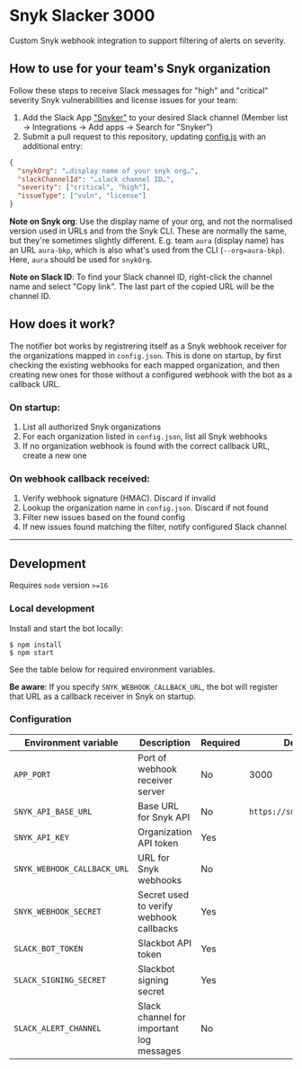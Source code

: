 # Snyk Slacker 3000

Custom Snyk webhook integration to support filtering of alerts on severity.

## How to use for your team's Snyk organization

Follow these steps to receive Slack messages for "high" and "critical" severity Snyk vulnerabilities and license issues for your team:

1. Add the Slack App ["Snyker"](https://nav-it.slack.com/apps/A034HHD75RU-snyker) to your desired Slack channel (Member list -> Integrations -> Add apps -> Search for "Snyker")
2. Submit a pull request to this repository, updating [config.js](blob/main/config.json) with an additional entry:

```json
{
  "snykOrg": "…display name of your snyk org…",
  "slackChannelId": "…slack channel ID…",
  "severity": ["critical", "high"],
  "issueType": ["vuln", "license"]
}
```

**Note on Snyk org**: Use the display name of your org, and not the normalised version used in URLs and from the Snyk CLI. These are normally the same, but they're sometimes slightly different. E.g. team `aura` (display name) has an URL `aura-bkp`, which is also what's used from the CLI (`--org=aura-bkp`). Here, `aura` should be used for `snykOrg`.

**Note on Slack ID**: To find your Slack channel ID, right-click the channel name and select "Copy link". The last part of the copied URL will be the channel ID.

## How does it work?

The notifier bot works by registrering itself as a Snyk webhook receiver for the organizations mapped in `config.json`.
This is done on startup, by first checking the existing webhooks for each mapped organization, and then creating new ones for those without a configured webhook with the bot as a callback URL.

### On startup:

1. List all authorized Snyk organizations
2. For each organization listed in `config.json`, list all Snyk webhooks
3. If no organization webhook is found with the correct callback URL, create a new one

### On webhook callback received:

1. Verify webhook signature (HMAC). Discard if invalid
2. Lookup the organization name in `config.json`. Discard if not found
3. Filter new issues based on the found config
4. If new issues found matching the filter, notify configured Slack channel

---

## Development

Requires `node` version `>=16`

### Local development

Install and start the bot locally:

```shell
$ npm install
$ npm start
```

See the table below for required environment variables.

**Be aware**: If you specify `SNYK_WEBHOOK_CALLBACK_URL`, the bot will register that URL as a callback receiver in Snyk on startup.

### Configuration

| Environment variable        | Description                              | Required | Default                  |
| --------------------------- | ---------------------------------------- | -------- | ------------------------ |
| `APP_PORT`                  | Port of webhook receiver server          | No       | 3000                     |
| `SNYK_API_BASE_URL`         | Base URL for Snyk API                    | No       | `https://snyk.io/api/v1` |
| `SNYK_API_KEY`              | Organization API token                   | Yes      |                          |
| `SNYK_WEBHOOK_CALLBACK_URL` | URL for Snyk webhooks                    | No       |                          |
| `SNYK_WEBHOOK_SECRET`       | Secret used to verify webhook callbacks  | Yes      |                          |
| `SLACK_BOT_TOKEN`           | Slackbot API token                       | Yes      |                          |
| `SLACK_SIGNING_SECRET`      | Slackbot signing secret                  | Yes      |                          |
| `SLACK_ALERT_CHANNEL`       | Slack channel for important log messages | No       |                          |
